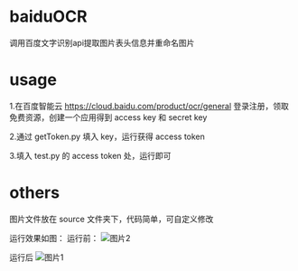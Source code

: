 # baiduOCR
调用百度文字识别api提取图片表头信息并重命名图片

# usage
1.在百度智能云 https://cloud.baidu.com/product/ocr/general 登录注册，领取免费资源，创建一个应用得到 access key 和 secret key

2.通过 getToken.py 填入 key，运行获得 access token

3.填入 test.py 的 access token 处，运行即可

# others
图片文件放在 source 文件夹下，代码简单，可自定义修改

运行效果如图：
运行前：
![图片2](https://github.com/9p6p/baiduOCR/assets/85789412/fd8397c3-ab4d-40c8-be78-bb8197e0d1cc)

运行后
![图片1](https://github.com/9p6p/baiduOCR/assets/85789412/ee33041f-f262-450d-bbb1-9890eaa6afcc)
